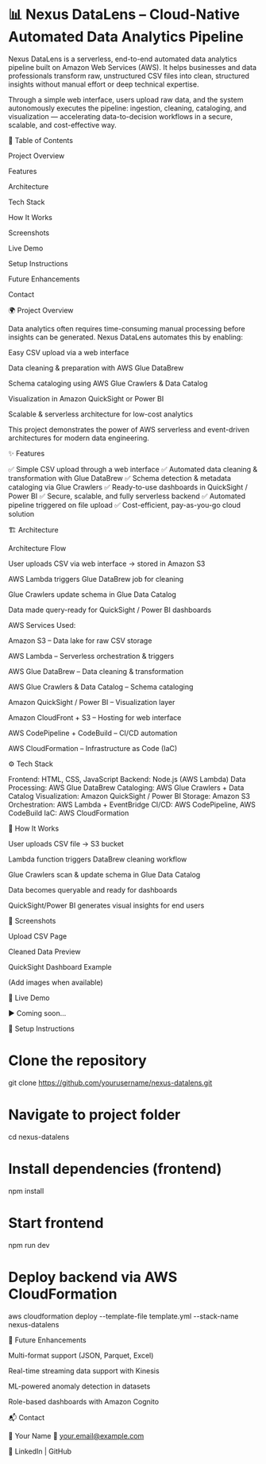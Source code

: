 # 📊 Nexus DataLens – Cloud-Native Automated Data Analytics Pipeline

Nexus DataLens is a serverless, end-to-end automated data analytics pipeline built on Amazon Web Services (AWS).
It helps businesses and data professionals transform raw, unstructured CSV files into clean, structured insights without manual effort or deep technical expertise.

Through a simple web interface, users upload raw data, and the system autonomously executes the pipeline: ingestion, cleaning, cataloging, and visualization — accelerating data-to-decision workflows in a secure, scalable, and cost-effective way.

📌 Table of Contents

Project Overview

Features

Architecture

Tech Stack

How It Works

Screenshots

Live Demo

Setup Instructions

Future Enhancements

Contact

🌍 Project Overview

Data analytics often requires time-consuming manual processing before insights can be generated.
Nexus DataLens automates this by enabling:

Easy CSV upload via a web interface

Data cleaning & preparation with AWS Glue DataBrew

Schema cataloging using AWS Glue Crawlers & Data Catalog

Visualization in Amazon QuickSight or Power BI

Scalable & serverless architecture for low-cost analytics

This project demonstrates the power of AWS serverless and event-driven architectures for modern data engineering.

✨ Features

✅ Simple CSV upload through a web interface
✅ Automated data cleaning & transformation with Glue DataBrew
✅ Schema detection & metadata cataloging via Glue Crawlers
✅ Ready-to-use dashboards in QuickSight / Power BI
✅ Secure, scalable, and fully serverless backend
✅ Automated pipeline triggered on file upload
✅ Cost-efficient, pay-as-you-go cloud solution

🏗 Architecture

Architecture Flow

User uploads CSV via web interface → stored in Amazon S3

AWS Lambda triggers Glue DataBrew job for cleaning

Glue Crawlers update schema in Glue Data Catalog

Data made query-ready for QuickSight / Power BI dashboards

AWS Services Used:

Amazon S3 – Data lake for raw CSV storage

AWS Lambda – Serverless orchestration & triggers

AWS Glue DataBrew – Data cleaning & transformation

AWS Glue Crawlers & Data Catalog – Schema cataloging

Amazon QuickSight / Power BI – Visualization layer

Amazon CloudFront + S3 – Hosting for web interface

AWS CodePipeline + CodeBuild – CI/CD automation

AWS CloudFormation – Infrastructure as Code (IaC)

⚙ Tech Stack

Frontend: HTML, CSS, JavaScript
Backend: Node.js (AWS Lambda)
Data Processing: AWS Glue DataBrew
Cataloging: AWS Glue Crawlers + Data Catalog
Visualization: Amazon QuickSight / Power BI
Storage: Amazon S3
Orchestration: AWS Lambda + EventBridge
CI/CD: AWS CodePipeline, AWS CodeBuild
IaC: AWS CloudFormation

🔄 How It Works

User uploads CSV file → S3 bucket

Lambda function triggers DataBrew cleaning workflow

Glue Crawlers scan & update schema in Glue Data Catalog

Data becomes queryable and ready for dashboards

QuickSight/Power BI generates visual insights for end users

📸 Screenshots

Upload CSV Page

Cleaned Data Preview

QuickSight Dashboard Example

(Add images when available)

🎥 Live Demo

▶ Coming soon...

🚀 Setup Instructions
# Clone the repository
git clone https://github.com/yourusername/nexus-datalens.git  

# Navigate to project folder
cd nexus-datalens  

# Install dependencies (frontend)
npm install  

# Start frontend
npm run dev  

# Deploy backend via AWS CloudFormation
aws cloudformation deploy --template-file template.yml --stack-name nexus-datalens

🔮 Future Enhancements

Multi-format support (JSON, Parquet, Excel)

Real-time streaming data support with Kinesis

ML-powered anomaly detection in datasets

Role-based dashboards with Amazon Cognito

📬 Contact

👤 Your Name
📧 your.email@example.com

🔗 LinkedIn
 | GitHub
